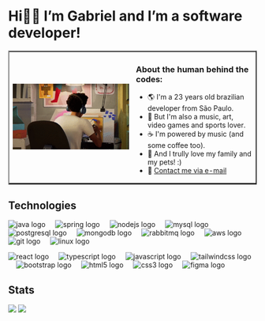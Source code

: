 # Hi👋🏾 I’m Gabriel and I’m a software developer!

<table border="2" cellspacing="0" cellpadding="0">
  <tr>
    <td style="border: 0";>
      <div>
        <picture>
           <img src="media/miles-morales-bopping.gif" width="1000" height="100%" alt="Miles Morales bopping"/>
        <picture>
      <div>
    </td>
    <td style="border: 0" width="50%">
      <h3>About the human behind the codes:</h3>
      <ul>
        <li>
          🌎 I'm a 23 years old brazilian developer from São Paulo.
        </li>
        <li>
          💜 But I'm also a music, art, video games and sports lover.
        </li>
        <li>
          ☕ I'm powered by music (and some coffee too).
        </li>
        <li>
          💛 And I trully love my family and my pets! :)
        </li>
        <li>
          📧 <a href=mailto:gabriel.rodriguesxs@gmail.com>Contact me via e-mail</a>
        </li>
      </ul>
    </td>
  </tr>
</table>

<h2 align="left">Technologies</h2>
<div align="left">
  <img src="https://skillicons.dev/icons?i=java&theme=light" height="40" alt="java logo"  />
  <img width="12" />
  <img src="https://skillicons.dev/icons?i=spring&theme=light" height="40" alt="spring logo"  />
  <img width="12" />
  <img src="https://skillicons.dev/icons?i=nodejs" height="40" alt="nodejs logo"  />
  <img width="12" />
  <img src="https://skillicons.dev/icons?i=mysql" height="40" alt="mysql logo"  />
  <img width="12" />
  <img src="https://skillicons.dev/icons?i=postgres" height="40" alt="postgresql logo"  />
  <img width="12" />
  <img src="https://skillicons.dev/icons?i=mongodb" height="40" alt="mongodb logo"  />
  <img width="12" />
  <img src="https://skillicons.dev/icons?i=rabbitmq" height="40" alt="rabbitmq logo"  />
  <img width="12" />
  <img src="https://skillicons.dev/icons?i=aws" height="40" alt="aws logo"  />
  <img width="12" />
  <img src="https://skillicons.dev/icons?i=git" height="40" alt="git logo"  />
  <img width="12" />
  <img src="https://skillicons.dev/icons?i=linux" height="40" alt="linux logo"  />
  <p></p>
  <img src="https://skillicons.dev/icons?i=react" height="40" alt="react logo"  />
  <img width="12" />
  <img src="https://skillicons.dev/icons?i=ts" height="40" alt="typescript logo"  />
  <img width="12" />
  <img src="https://skillicons.dev/icons?i=js" height="40" alt="javascript logo"  />
  <img width="12" />
  <img src="https://skillicons.dev/icons?i=tailwind" height="40" alt="tailwindcss logo"  />
  <img width="12" />
  <img src="https://skillicons.dev/icons?i=bootstrap" height="40" alt="bootstrap logo"  />
  <img width="12" />
  <img src="https://skillicons.dev/icons?i=html" height="40" alt="html5 logo"  />
  <img width="12" />
  <img src="https://skillicons.dev/icons?i=css" height="40" alt="css3 logo"  />
  <img width="12" />
  <img src="https://skillicons.dev/icons?i=figma" height="40" alt="figma logo"  />
</div>

<h2 align="left">Stats</h2>
<div align="left">
  <img height="180em" src="https://github-readme-stats.vercel.app/api?username=gabzoom&include_all_commits=true&count_private=true&hide=stars&show_icons=true&rank_icon=github&theme=react"/>
  <img height="180em" src="https://github-readme-stats.vercel.app/api/top-langs/?username=gabzoom&layout=compact&theme=react"/>
</div>

<!-- Layout made with <3 by github.com/gabzoom -->
